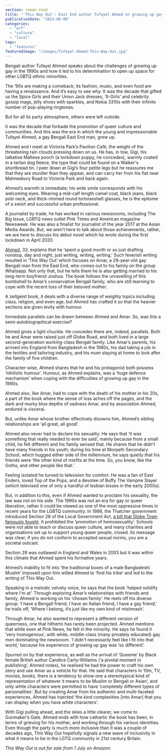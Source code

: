 ```yaml
---
section: roman-road
title: "'This Way Out': East End author Tufayel Ahmed on growing up gay in the Bengali community"
publicationDate: "2022-06-08"
categories: 
  - "art"
  - "culture"
  - "local"
tags: 
  - "features"
featuredImage: "/images/Tufayel-Ahmed-This-Way-Out.jpg"
---
```


Bengali author Tufayel Ahmed speaks about the challenges of growing up gay in the 1990s and how it led to his determination to open up space for other LGBTQ ethnic minorities.

The ‘90s are making a comeback; its fashion, music, and even food are having a renaissance. And it’s easy to see why. It was the decade that gifted us the Spice Girls and their Union Jack dresses, ‘It-Girls’ and celebrity gossip mags, jelly shoes with sparkles, and Nokia 3310s with their infinite number of pop-playing ringtones.

But for all its party atmosphere, others were left outside. 

It was the decade that forbade the promotion of queer culture and communities. And this was the era in which the young and impressionable Tufayel Ahmed, a gay Bengali East End man, grew up. 

Ahmed and I meet at Victoria Park’s Pavilion Café, the weight of the threatening rain clouds pressing down on us. He has, in tow, Gigi, his talkative Maltese pooch (a lockdown puppy, he concedes), warmly coated in a tartan dog fleece, the type that could be found on a Walker's shortbread tin. I peer down at Gigi’s four petite legs but he reassures me that they are sturdier than they appear, and can carry her from his flat near Malmesbury Road to Victoria Park and back again.

Ahmed’s warmth is immediate; his wide smile corresponds with his welcoming eyes. Wearing a mid-calf length camel coat, black jeans, black polo neck, and thick-rimmed round tortoiseshell glasses, he is the epitome of a swish and successful urban professional. 

A journalist by trade, he has worked in various newsrooms, including The Big Issue, LGBTQ news outlet Pink Times and American magazine Newsweek. He was also a finalist for journalist of the year 2017 at the Asian Media Awards. But, we aren’t here to talk about those achievements, rather, we are here to discuss his debut novel which he wrote during the first lockdown in April 2020.

[Ahmed](https://www.tufayel.co/), 33, explains that he ‘spent a good month or so just drafting nonstop, day and night, just writing, writing, writing.’ Such feverish writing resulted in ‘This Way Out’ which focuses on Amar, a 29-year-old gay Bengali man from the East End, who comes out to his family on the group Whatsapp. Not only that, but he tells them he is also getting married to his long-term boyfriend Joshua. The book follows the unravelling of this bombshell to Amar’s conservative Bengali family, who are still learning to cope with the recent loss of their beloved mother. 

A zeitgeist book, it deals with a diverse range of weighty topics including class, religion, and even age, but Ahmed has crafted it so that the heavier sections are given levity with humour.

Immediate parallels can be drawn between Ahmed and Amar. So, was this a semi-autobiographical exercise? 

Ahmed gives a light chuckle. He concedes there are, indeed, parallels. Both he and Amar were raised just off Globe Road, and both lived in a large second-generation working-class Bengali family. Like Amar’s parents, his arrived into England from Bangladesh in the 1980s, his dad taking a job in the textiles and tailoring industry, and his mum staying at home to look after the family of five children. 

Character-wise, Ahmed shares that he and his protagonist both possess ‘nihilistic humour’. Humour, as Ahmed explains, was a ‘huge defence mechanism’ when coping with the difficulties of growing up gay in the 1990s. 

Ahmed also, like Amar, had to cope with the death of his mother in his 20s, a part of the book where the sense of loss aches off the pages, and the dark and murky blue depths of sadness Amar, and by association Ahmed, endured is visceral. 

But, unlike Amar whose brother effectively disowns him, Ahmed’s sibling relationships are ‘all great, all good’. 

Ahmed also never had to declare his sexuality. He says that ‘it was something that really needed to ever be said’, mainly because from a small child, he felt different and his family sensed that. He shares that he didn’t have many friends in his youth; during his time at Morpeth Secondary School, which hugged either side of the millennium, he says quietly that his friends were ‘the other kind of misfits at the time. So, you know, like the Goths, and other people like that.’

Feeling isolated he turned to television for comfort. He was a fan of East Enders, loved Top of the Pops, and a devotee of Buffy The Vampire Slayer (which televised one of only a handful of lesbian kisses in the early 2000s).

But, in addition to this, even if Ahmed wanted to proclaim his sexuality, the law was not on his side. The 1990s was not an era for gay or queer liberation, rather it could be viewed as one of the most oppressive times in recent years for the LGBTQ community. In 1988, the Thatcher government introduced Section 28 of the Local Government Act, [a bill that Globe Town famously fought](https://romanroadlondon.com/globe-town-library-fight-ban-lgbtq-gay-books/). It prohibited the ‘promotion of homosexuality’. Schools were not able to teach or discuss queer culture, and many charities and organisations set up to support young queer people, closed. Its message was clear; if you do not conform to accepted sexual norms, you are a societal outcast. 

Section 28 was outlawed in England and Wales in 2003 but it was within this climate that Ahmed spent his formative years. 

Ahmed’s inability to fit into ‘the traditional boxes of a male Bangladeshi Muslim’ imposed upon him willed Ahmed to ‘find his tribe’ and led to the writing of This Way Out. 

Speaking in a melodic velvety voice, he says that the book ‘helped solidify where I'm at’. Through exploring Amar’s relationships with friends and family, Ahmed is working on his ‘chosen family’. He reels off his diverse group: ‘I have a Bengali friend, I have an Italian friend, I have a gay friend,’ he trails off, ‘Where I belong, it’s just like my own kind of mishmash’. 

Through Amar, he also wanted to represent a different version of queerness, one that hitherto has rarely been projected. Ahmed mentions that while even at Pink News, he felt in the minority. He says he found it ‘very homogenous’, with white, middle-class (many privately educated) gay men dominating the newsroom. ‘I didn't necessarily feel like I fit into that world,’ because his experience of growing up gay was ‘so different’. 

Spurred on by that experience, as well as the arrival of ‘Queenie’ by Black female British author Candice Carty-Willaims (‘a pivotal moment in publishing’, Ahmed notes), he realised he had the power to craft his own story and use Amar as a vehicle for that. He said that characters in ‘film, TV, movies, books, there is a tendency to show one a stereotypical kind of representation of whatever it means to be Muslim or Bengali or Asian’, and only white characters were permitted to have ‘completely different types of personalities’. But by creating Amar from his authentic and multi-faceted experiences, Ahmed has injected ‘the kind complexities \[into Amar\] that you can display when you have white characters’. 

With Gigi pulling ahead, and the skies a little clearer, we come to Gunmaker’s Gate. Ahmed ends with how cathartic the book has been, in terms of grieving for his mother, and working through his various identities. Even though the party is much more inclusive than it was a couple of decades ago, This Way Out hopefully signals a new wave of inclusivity in what it means to be in the LGTQ community in 21st century Britain.

_This Way Out is out for sale from 1 July on Amazon._


